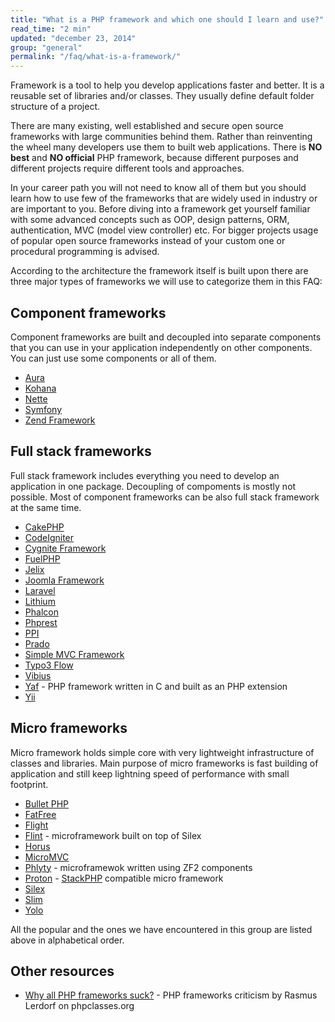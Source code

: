 ```yaml
---
title: "What is a PHP framework and which one should I learn and use?"
read_time: "2 min"
updated: "december 23, 2014"
group: "general"
permalink: "/faq/what-is-a-framework/"
---
```


Framework is a tool to help you develop applications faster and better. It is a reusable set of libraries and/or classes. They usually define
default folder structure of a project.

There are many existing, well established and secure open source frameworks with large communities behind them. Rather than reinventing the wheel
many developers use them to built web applications. There is **NO best** and **NO official** PHP framework, because different purposes and
different projects require different tools and approaches.

In your career path you will not need to know all of them but you should learn how to use few of the frameworks that
are widely used in industry or are important to you. Before diving into a framework get yourself familiar with some advanced concepts such as OOP,
design patterns, ORM, authentication, MVC (model view controller) etc. For bigger projects usage of popular open source frameworks instead of your
custom one or procedural programming is advised.

According to the architecture the framework itself is built upon there are three major types of frameworks we will use to categorize them in this
FAQ:

## Component frameworks

Component frameworks are built and decoupled into separate components that you can use in your application independently on other components.
You can just use some components or all of them.

* [Aura](http://auraphp.github.com/)
* [Kohana](http://kohanaframework.org/)
* [Nette](http://nette.org/en/)
* [Symfony](http://symfony.com)
* [Zend Framework](http://framework.zend.com)

## Full stack frameworks

Full stack framework includes everything you need to develop an application in one package. Decoupling of compoments is mostly not possible.
Most of component frameworks can be also full stack framework at the same time.

* [CakePHP](http://cakephp.org/)
* [CodeIgniter](https://ellislab.com/codeigniter)
* [Cygnite Framework](http://www.cygniteframework.com/)
* [FuelPHP](http://fuelphp.com/)
* [Jelix](http://jelix.org/)
* [Joomla Framework](http://framework.joomla.org/)
* [Laravel](http://laravel.com/)
* [Lithium](http://li3.me)
* [Phalcon](http://phalconphp.com/)
* [Phprest](http://phprest.com)
* [PPI](http://www.ppi.io/)
* [Prado](http://www.pradosoft.com/)
* [Simple MVC Framework](http://simplemvcframework.com/)
* [Typo3 Flow](http://flow.typo3.org/)
* [Vibius](http://www.getvibius.com/)
* [Yaf](http://yafdev.com/) - PHP framework written in C and built as an PHP extension
* [Yii](http://www.yiiframework.com/)

## Micro frameworks

Micro framework holds simple core with very lightweight infrastructure of classes and libraries. Main purpose of micro frameworks is fast building of application
and still keep lightning speed of performance with small footprint.

* [Bullet PHP](http://github.com/vlucas/bulletphp)
* [FatFree](https://github.com/bcosca/fatfree)
* [Flight](http://flightphp.com/)
* [Flint](https://github.com/flint) - microframework built on top of Silex
* [Horus](http://alash3al.github.io/Horus/)
* [MicroMVC](http://micromvc.com/)
* [Phlyty](https://github.com/phly) - microframewok written using ZF2 components
* [Proton](https://github.com/alexbilbie/Proton) - [StackPHP](http://stackphp.com/) compatible micro framework
* [Silex](http://silex.sensiolabs.org/)
* [Slim](http://www.slimframework.com/)
* [Yolo](http://yolophp.com/)

All the popular and the ones we have encountered in this group are listed above in alphabetical order.

## Other resources

* [Why all PHP frameworks suck?](http://www.phpclasses.org/blog/post/226-4-Reasons-Why-All-PHP-Frameworks-Suck.html) - PHP frameworks criticism by Rasmus Lerdorf on phpclasses.org

